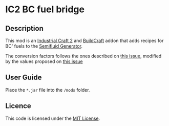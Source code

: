 # IC2 BC fuel bridge

## Description

This mod is an [Industrial Craft 2](https://industrial-craft.net) and [BuildCraft](https://www.mod-buildcraft.com/)
addon that adds recipes for BC' fuels to the [Semifluid Generator](https://wiki.industrial-craft.net/index.php?title=Semifluid_Generator).

The conversion factors follows the ones described on [this issue](https://bt.industrial-craft.net/view.php?id=2345),
modified by the values proposed on [this issue](https://github.com/BuildCraft/BuildCraft/issues/4460)

## User Guide

Place the `*.jar` file into the `/mods` folder.

## Licence

This code is licensed under the [MIT License](LICENSE).

